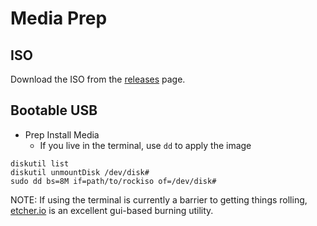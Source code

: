 # Media Prep

## ISO

Download the ISO from the [releases](https://github.com/rocknsm/rock/releases) page.

## Bootable USB

* Prep Install Media
  * If you live in the terminal, use `dd` to apply the image

```
diskutil list
diskutil unmountDisk /dev/disk#
sudo dd bs=8M if=path/to/rockiso of=/dev/disk#
```

NOTE: If using the terminal is currently a barrier to getting things rolling, [etcher.io](http://etcher.io) is an excellent gui-based burning utility.
